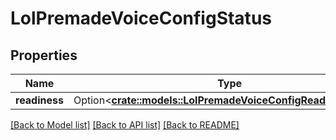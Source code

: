 # LolPremadeVoiceConfigStatus

## Properties

Name | Type | Description | Notes
------------ | ------------- | ------------- | -------------
**readiness** | Option<[**crate::models::LolPremadeVoiceConfigReadinessEnum**](LolPremadeVoiceConfigReadinessEnum.md)> |  | [optional]

[[Back to Model list]](../README.md#documentation-for-models) [[Back to API list]](../README.md#documentation-for-api-endpoints) [[Back to README]](../README.md)



